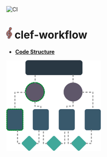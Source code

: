 ![CI](https://github.com/arkitik-io/clef-workflow/workflows/CI/badge.svg?branch=master)
#  <img src="design/clef-workflow-logo.png" width="15">  clef-workflow

- [**Code Structure**](docs/code-structure.md)

<img src="design/workflow-structure.svg" width="250" alt="structure">
